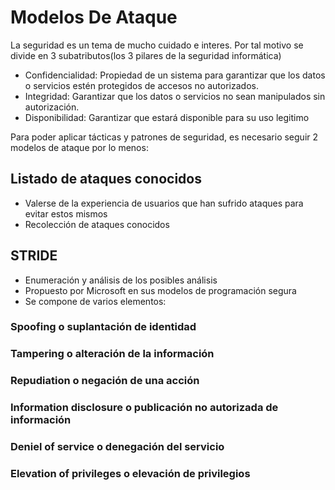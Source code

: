 # Modelos De Ataque
La seguridad es un tema de mucho cuidado e interes. Por tal motivo se divide en 3 subatributos(los 3 pilares de la seguridad informática)

- Confidencialidad: Propiedad de un sistema para garantizar que los datos o servicios estén protegidos de accesos no autorizados.
- Integridad: Garantizar que los datos o servicios no sean manipulados sin autorización.
- Disponibilidad: Garantizar que estará disponible para su uso legitimo

Para poder aplicar tácticas y patrones de seguridad, es necesario seguir 2 modelos de ataque por lo menos:

## Listado de ataques conocidos
- Valerse de la experiencia de usuarios que han sufrido ataques para evitar estos mismos
- Recolección de ataques conocidos

## STRIDE
- Enumeración y análisis de los posibles análisis
- Propuesto por Microsoft en sus modelos de programación segura
- Se compone de varios elementos:

### Spoofing o suplantación de identidad

### Tampering o alteración de la información

### Repudiation o negación de una acción

### Information disclosure o publicación no autorizada de información

### Deniel of service o denegación del servicio

### Elevation of privileges o elevación de privilegios

